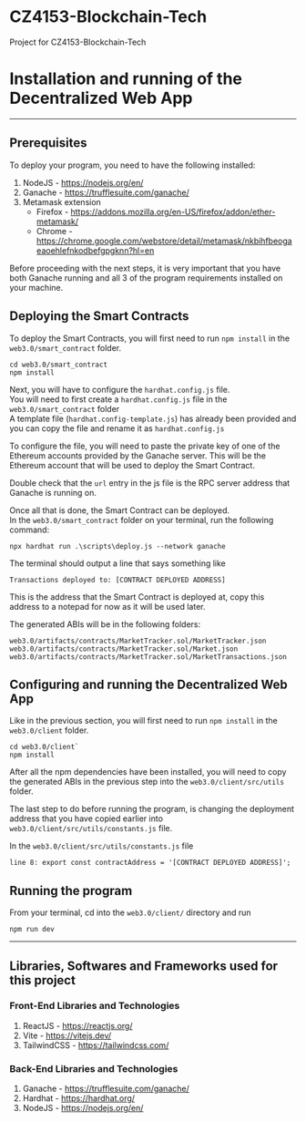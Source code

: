 # CZ4153-Blockchain-Tech 
Project for CZ4153-Blockchain-Tech 
# Installation and running of the Decentralized Web App
___
## Prerequisites 
To deploy your program, you need to have the following installed:    
1. NodeJS - https://nodejs.org/en/
2. Ganache - https://trufflesuite.com/ganache/
3. Metamask extension
    - Firefox - https://addons.mozilla.org/en-US/firefox/addon/ether-metamask/
    - Chrome - https://chrome.google.com/webstore/detail/metamask/nkbihfbeogaeaoehlefnkodbefgpgknn?hl=en

Before proceeding with the next steps, it is very important that you have both Ganache running and all 3 of the program requirements installed on your machine.
## Deploying the Smart Contracts
To deploy the Smart Contracts, you will first need to run `npm install` in the `web3.0/smart_contract` folder.   
```
cd web3.0/smart_contract
npm install
```  

Next, you will have to configure the `hardhat.config.js` file.    
You will need to first create a `hardhat.config.js` file in the `web3.0/smart_contract` folder    
A template file (`hardhat.config-template.js`) has already been provided and you can copy the file and rename it as `hardhat.config.js`

To configure the file, you will need to paste the private key of one of the Ethereum accounts provided by the Ganache server. This will be the Ethereum account that will be used to deploy the Smart Contract.    

Double check that the `url` entry in the js file is the RPC server address that Ganache is running on. 

Once all that is done, the Smart Contract can be deployed.    
In the `web3.0/smart_contract` folder on your terminal, run the following command:    
```
npx hardhat run .\scripts\deploy.js --network ganache
```

The terminal should output a line that says something like
```
Transactions deployed to: [CONTRACT DEPLOYED ADDRESS]
```   

This is the address that the Smart Contract is deployed at, copy this address to a notepad for now as it will be used later.

The generated ABIs will be in the following folders:
```
web3.0/artifacts/contracts/MarketTracker.sol/MarketTracker.json
web3.0/artifacts/contracts/MarketTracker.sol/Market.json
web3.0/artifacts/contracts/MarketTracker.sol/MarketTransactions.json
```

## Configuring and running the Decentralized Web App

Like in the previous section, you will first need to run `npm install` in the `web3.0/client` folder.   
```
cd web3.0/client`   
npm install
```

After all the npm dependencies have been installed, you will need to copy the generated ABIs in the previous step into the `web3.0/client/src/utils` folder. 

The last step to do before running the program, is changing the deployment address that you have copied earlier into `web3.0/client/src/utils/constants.js` file. 

In the `web3.0/client/src/utils/constants.js` file
```
line 8: export const contractAddress = '[CONTRACT DEPLOYED ADDRESS]';
```

## Running the program
From your terminal, cd into the `web3.0/client/` directory and run
```
npm run dev
```
___

## Libraries, Softwares and Frameworks used for this project

### Front-End Libraries and Technologies
1. ReactJS - https://reactjs.org/
2. Vite - https://vitejs.dev/
3. TailwindCSS - https://tailwindcss.com/
### Back-End Libraries and Technologies
1. Ganache - https://trufflesuite.com/ganache/
2. Hardhat - https://hardhat.org/
3. NodeJS - https://nodejs.org/en/